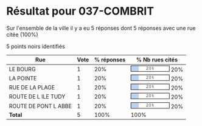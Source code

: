 # Résultat pour 037-COMBRIT

Sur l'ensemble de la ville il y a eu 5 réponses dont 5 réponses avec une rue citée (100%)

5 points noirs identifiés

| Rue | Vote | % réponses | % Nb rues cités|
|-----|------|------------|----------------|
| LE BOURG | 1 | 20% | <img src="../../img/bar_20.gif" />&nbsp;20%|
| LA POINTE | 1 | 20% | <img src="../../img/bar_20.gif" />&nbsp;20%|
| RUE DE LA PLAGE | 1 | 20% | <img src="../../img/bar_20.gif" />&nbsp;20%|
| ROUTE DE L ILE TUDY | 1 | 20% | <img src="../../img/bar_20.gif" />&nbsp;20%|
| ROUTE DE PONT L ABBE | 1 | 20% | <img src="../../img/bar_20.gif" />&nbsp;20%|
| **Total** | 5 | 100% | 100%|
